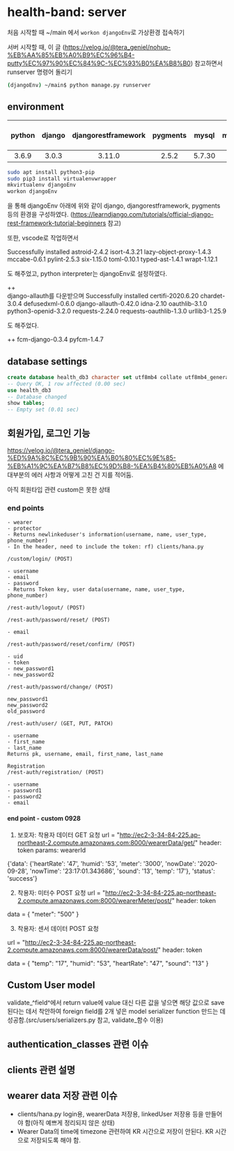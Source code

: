 # health-band: server

처음 시작할 때 ~/main 에서 `workon djangoEnv`로 가상환경 접속하기

서버 시작할 때, 이 글
(https://velog.io/@tera_geniel/nohup-%EB%AA%85%EB%A0%B9%EC%96%B4-putty%EC%97%90%EC%84%9C-%EC%93%B0%EA%B8%B0)
 참고하면서 runserver 명령어 돌리기
```bash
(djangoEnv) ~/main$ python manage.py runserver

```


## environment

| python | django | djangorestframework | pygments | mysql | mysqlclient | mysql-client-core | django-rest-auth | django-allauth | 
| :----: | :----: | :------------------:| :------: | :---: | :---------: | :---------------: | :--------------: | :----: |
| 3.6.9 | 3.0.3 | 3.11.0 | 2.5.2 | 5.7.30 | 2.0.1 | 5.7 | 0.9.5 | 0.42.0 |

```bash
sudo apt install python3-pip
sudo pip3 install virtualenvwrapper
mkvirtualenv djangoEnv
workon djangoEnv
```
을 통해 djangoEnv 아래에 위와 같이 django, djangorestframework, pygments 등의 환경을 구성하였다.
(https://learndjango.com/tutorials/official-django-rest-framework-tutorial-beginners 참고)

또한, vscode로 작업하면서

Successfully installed astroid-2.4.2 isort-4.3.21 lazy-object-proxy-1.4.3 mccabe-0.6.1 pylint-2.5.3 six-1.15.0 toml-0.10.1 typed-ast-1.4.1 wrapt-1.12.1

도 해주었고, python interpreter는 djangoEnv로 설정하였다.

++  
django-allauth를 다운받으며
Successfully installed certifi-2020.6.20 chardet-3.0.4 defusedxml-0.6.0 django-allauth-0.42.0 idna-2.10 oauthlib-3.1.0 python3-openid-3.2.0 requests-2.24.0 requests-oauthlib-1.3.0 urllib3-1.25.9

도 해주었다.

++ 
fcm-django-0.3.4 pyfcm-1.4.7

## database settings

```sql
create database health_db3 character set utf8mb4 collate utf8mb4_general_ci;
-- Query OK, 1 row affected (0.00 sec)
use health_db3
-- Database changed
show tables;
-- Empty set (0.01 sec)
```

## 회원가입, 로그인 기능

https://velog.io/@tera_geniel/django-%ED%9A%8C%EC%9B%90%EA%B0%80%EC%9E%85-%EB%A1%9C%EA%B7%B8%EC%9D%B8-%EA%B4%80%EB%A0%A8
에 대부분의 에러 사항과 어떻게 고친 건 지를 적어둠.

아직 회원타입 관련 custom은 못한 상태

### end points

```/linkedUser/post (POST)
- wearer
- protector
- Returns newlinkeduser's information(username, name, user_type, phone_number)
- In the header, need to include the token: rf) clients/hana.py
```

```
/custom/login/ (POST)

- username
- email
- password
- Returns Token key, user data(username, name, user_type, phone_number)
```
```
/rest-auth/logout/ (POST)
```
```
/rest-auth/password/reset/ (POST)

- email
```
```
/rest-auth/password/reset/confirm/ (POST)

- uid
- token
- new_password1
- new_password2
```
```
/rest-auth/password/change/ (POST)

new_password1
new_password2
old_password
```

```
/rest-auth/user/ (GET, PUT, PATCH)

- username
- first_name
- last_name
Returns pk, username, email, first_name, last_name
```
```
Registration
/rest-auth/registration/ (POST)

- username
- password1
- password2
- email
```

#### end point - custom 0928

1. 보호자: 착용자 데이터 GET 요청
url = "http://ec2-3-34-84-225.ap-northeast-2.compute.amazonaws.com:8000/wearerData/get/"
header: token
params: wearerId


{'data': {'heartRate': '47',
          'humid': '53',
          'meter': '3000',
          'nowDate': '2020-09-28',
          'nowTime': '23:17:01.343686',
          'sound': '13',
          'temp': '17'},
 'status': 'success'}


2. 착용자: 미터수 POST 요청
url =  "http://ec2-3-34-84-225.ap-northeast-2.compute.amazonaws.com:8000/wearerMeter/post/"
header: token

data = {
    "meter": "500"
}


3. 착용자: 센서 데이터 POST 요청

url = "http://ec2-3-34-84-225.ap-northeast-2.compute.amazonaws.com:8000/wearerData/post/"
header: token

data = {
    "temp": "17",
    "humid": "53",
    "heartRate": "47",
    "sound": "13"
}
## Custom User model

validate_^field^에서 return value에 value 대신 다른 값을 넣으면 해당 값으로 save된다는 데서 착안하여 
foreign field를 2개 넣은 model serializer function 만드는 데 성공함.(src/users/serializers.py 참고, validate_함수 이용)



## authentication_classes 관련 이슈



## clients 관련 설명

## wearer data 저장 관련 이슈
- clients/hana.py
login용, wearerData 저장용, linkedUser 저장용 등을 만들어야 함(아직 예쁘게 정리되지 않은 상태)
- Wearer Data의 time에 timezone 관련하여 KR 시간으로 저장이 안된다. KR 시간으로 저장되도록 해야 함.